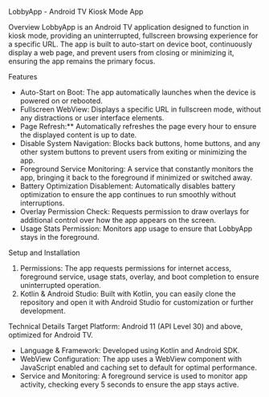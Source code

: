 LobbyApp - Android TV Kiosk Mode App

Overview
LobbyApp is an Android TV application designed to function in kiosk mode, providing an uninterrupted, fullscreen browsing experience for a specific URL. The app is built to auto-start on device boot, continuously display a web page, and prevent users from closing or minimizing it, ensuring the app remains the primary focus.

Features
- Auto-Start on Boot: The app automatically launches when the device is powered on or rebooted.
- Fullscreen WebView: Displays a specific URL in fullscreen mode, without any distractions or user interface elements.
- Page Refresh:** Automatically refreshes the page every hour to ensure the displayed content is up to date.
- Disable System Navigation: Blocks back buttons, home buttons, and any other system buttons to prevent users from exiting or minimizing the app.
- Foreground Service Monitoring: A service that constantly monitors the app, bringing it back to the foreground if minimized or switched away.
- Battery Optimization Disablement: Automatically disables battery optimization to ensure the app continues to run smoothly without interruptions.
- Overlay Permission Check: Requests permission to draw overlays for additional control over how the app appears on the screen.
- Usage Stats Permission: Monitors app usage to ensure that LobbyApp stays in the foreground.

Setup and Installation
1. Permissions: The app requests permissions for internet access, foreground service, usage stats, overlay, and boot completion to ensure uninterrupted operation.
2. Kotlin & Android Studio: Built with Kotlin, you can easily clone the repository and open it with Android Studio for customization or further development.

Technical Details
Target Platform: Android 11 (API Level 30) and above, optimized for Android TV.
- Language & Framework: Developed using Kotlin and Android SDK.
- WebView Configuration: The app uses a WebView component with JavaScript enabled and caching set to default for optimal performance.
- Service and Monitoring: A foreground service is used to monitor app activity, checking every 5 seconds to ensure the app stays active.

